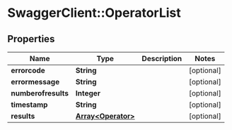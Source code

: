 # SwaggerClient::OperatorList

## Properties
Name | Type | Description | Notes
------------ | ------------- | ------------- | -------------
**errorcode** | **String** |  | [optional] 
**errormessage** | **String** |  | [optional] 
**numberofresults** | **Integer** |  | [optional] 
**timestamp** | **String** |  | [optional] 
**results** | [**Array&lt;Operator&gt;**](Operator.md) |  | [optional] 


